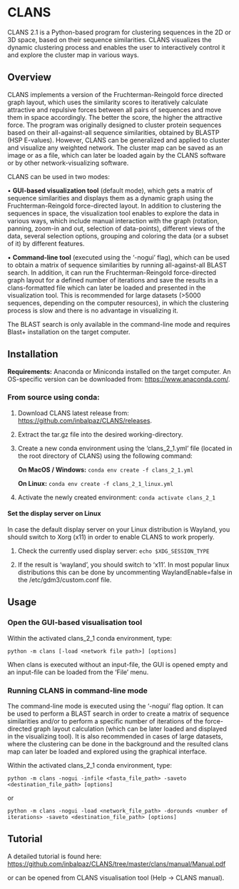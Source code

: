 # CLANS

CLANS 2.1 is a Python-based program for clustering sequences in the 2D or 3D space, based on their sequence
similarities. CLANS visualizes the dynamic clustering process and enables the user to interactively control it and
explore the cluster map in various ways.

## Overview

CLANS implements a version of the Fruchterman-Reingold force directed graph layout, which uses the similarity scores to iteratively calculate attractive and repulsive forces between all pairs of sequences and move them in space accordingly. The better the score, the higher the attractive force.
The program was originally designed to cluster protein sequences based on their all-against-all sequence similarities, obtained by BLASTP (HSP E-values). However, CLANS can be generalized and applied to cluster and visualize any weighted network.
The cluster map can be saved as an image or as a file, which can later be loaded again by the CLANS software or by other network-visualizing software.

CLANS can be used in two modes:

• **GUI-based visualization tool** (default mode), which gets a matrix of sequence similarities and
displays them as a dynamic graph using the Fruchterman-Reingold force-directed layout.
In addition to clustering the sequences in space, the visualization tool enables to explore the data in various ways, which include manual interaction with the graph (rotation, panning, zoom-in and out, selection of data-points), different views of the data, several selection options, grouping and coloring the data (or a subset of it) by different features.

• **Command-line tool** (executed using the ‘-nogui’ flag), which can be used to obtain a matrix of sequence similarities by running all-against-all BLAST search. In addition, it can run the Fruchterman-Reingold force-directed graph layout for a defined number of iterations and save the results in a clans-formatted file which can later be loaded and presented in the visualization tool. This is recommended for large datasets (>5000 sequences, depending on the computer resources), in which the clustering process is slow and there is no advantage in visualizing it.

The BLAST search is only available in the command-line mode and requires Blast+ installation on the target computer.

## Installation

**Requirements:** Anaconda or Miniconda installed on the target computer. An OS-specific version can be downloaded
from: https://www.anaconda.com/.

### From source using conda:

1. Download CLANS latest release from: https://github.com/inbalpaz/CLANS/releases.

2. Extract the tar.gz file into the desired working-directory.

3. Create a new conda environment using the ‘clans_2_1.yml’ file (located in the root directory of CLANS) using the
   following command:

   **On MacOS / Windows:** `conda env create -f clans_2_1.yml`

   **On Linux:** `conda env create -f clans_2_1_linux.yml`

4. Activate the newly created environment: `conda activate clans_2_1`

#### Set the display server on Linux
In case the default display server on your Linux distribution is Wayland, you should switch to Xorg (x11) in order to enable CLANS to work properly.

1. Check the currently used display server: `echo $XDG_SESSION_TYPE`

2. If the result is ‘wayland’, you should switch to ‘x11’. In most popular linux distributions this can be done by uncommenting WaylandEnable=false in the /etc/gdm3/custom.conf file.
    
## Usage

### Open the GUI-based visualisation tool

Within the activated clans_2_1 conda environment, type:

`python -m clans [-load <network file path>] [options]
`

When clans is executed without an input-file, the GUI is opened empty and an input-file can be loaded from the ‘File’ menu.

### Running CLANS in command-line mode

The command-line mode is executed using the ‘-nogui’ flag option. It can be used to perform a BLAST search in order to
create a matrix of sequence similarities and/or to perform a specific number of iterations of the force-directed graph
layout calculation (which can be later loaded and displayed in the visualizing tool). It is also recommended in cases of
large datasets, where the clustering can be done in the background and the resulted clans map can later be loaded and
explored using the graphical interface.

Within the activated clans_2_1 conda environment, type:

`python -m clans -nogui -infile <fasta_file_path> -saveto <destination_file_path> [options]
`

or

`python -m clans -nogui -load <network_file_path> -dorounds <number of iterations> -saveto <destination_file_path> [options]`

## Tutorial

A detailed tutorial is found here: https://github.com/inbalpaz/CLANS/tree/master/clans/manual/Manual.pdf

or can be opened from CLANS visualisation tool (Help -> CLANS manual).
